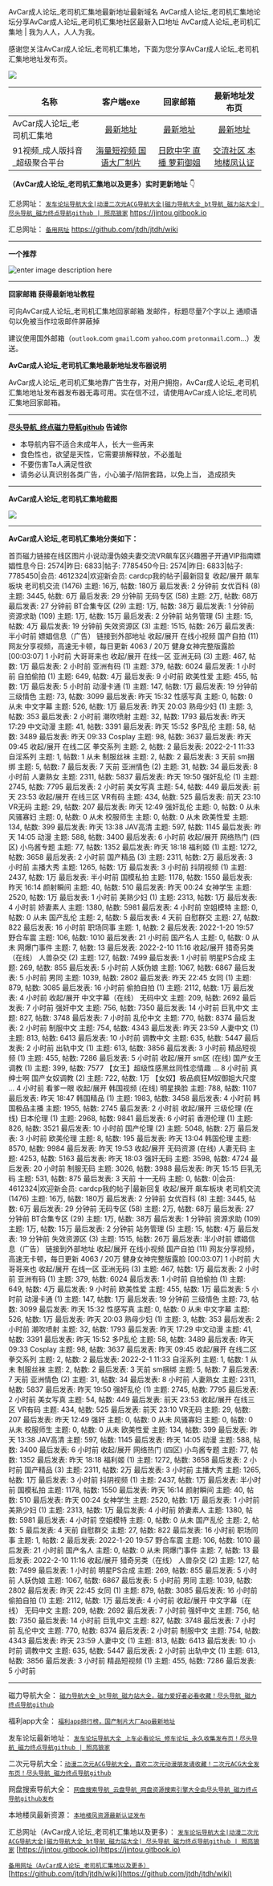 AvCar成人论坛_老司机汇集地最新地址最新域名  AvCar成人论坛_老司机汇集地论坛分享AvCar成人论坛_老司机汇集地社区最新入口地址
AvCar成人论坛_老司机汇集地 | 我为人人，人人为我。  

感谢您关注AvCar成人论坛_老司机汇集地，下面为您分享AvCar成人论坛_老司机汇集地地址发布页。

![](https://user-images.githubusercontent.com/99425739/154705540-50541e6b-e71b-4c7f-9d02-ddac01c82234.jpg)



| 名称                           |                         客户端exe                          |                          回家邮箱                          |                       最新地址发布页                       |
| ------------------------------ | :--------------------------------------------------------: | :--------------------------------------------------------: | :--------------------------------------------------------: |
| AvCar成人论坛_老司机汇集地     | [最新地址](http://vcwy7284vd.xyz:6022/forum.php?x=6391471) | [最新地址](http://vcwy7284vd.xyz:6022/forum.php?x=6391471) | [最新地址](http://vcwy7284vd.xyz:6022/forum.php?x=6391471) |
| 91视频_成人版抖音_超级聚合平台 |     [海量短视频 国语大厂制片](https://v.hallo365.top/)     |     [日欧中字 直播 萝莉御姐](https://v.hallo365.top/)      |      [交流社区 本地楼凤认证](https://v.hallo365.top/)      |



**（AvCar成人论坛_老司机汇集地以及更多）实时更新地址** 👇

汇总网址： [`发车论坛导航大全|动漫二次元ACG导航大全|磁力导航大全_bt导航_磁力站大全| 尽头导航_磁力终点导航github | 照亮狼家`](https://jintou.gitbook.io)  https://jintou.gitbook.io  

汇总网址： [`备用网址`](https://github.com/jtdh/jtdh/wiki/)  https://github.com/jtdh/jtdh/wiki

***

**一个推荐**

![enter image description here](https://img68.pixhost.to/images/22/264638732_91-app.jpg)

***

**回家邮箱 获得最新地址教程**

可向AvCar成人论坛_老司机汇集地回家邮箱 发邮件，标题尽量7个字以上 通顺语句以免被当作垃圾邮件屏蔽掉

 建议使用国外邮箱（`outlook`.com `gmail`.com `yahoo`.com `protonmail`.com...）发送。


**AvCar成人论坛_老司机汇集地最新地址发布器说明**

 AvCar成人论坛_老司机汇集地靠广告生存，对用户拥抱，AvCar成人论坛_老司机汇集地地址发布器发布器无毒可用。实在信不过，请使用AvCar成人论坛_老司机汇集地回家邮箱。


***

**[尽头导航_终点磁力导航github](https://jintou.gitbook.io/) 告诫你**

  - 本导航内容不适合未成年人，长大一些再来
   - 食色性也，欲望是天性，它需要排解释放，不必羞耻 
   - 不要伤害Ta人满足性欲 
   - 请务必认真识别各类广告，小心骗子/陷阱套路，以免上当， 造成损失


***

**AvCar成人论坛_老司机汇集地截图**

![](https://user-images.githubusercontent.com/99425739/154705276-8b60de95-90b6-4f8b-8792-eb38dc2d4b6a.png)

***

**AvCar成人论坛_老司机汇集地分类如下：**

首页磁力链接在线区图片小说动漫伪娘夫妻交流VR飙车区兴趣圈子开通VIP指南嫖娼性息今日: 2574|昨日: 6833|帖子: 7785450今日: 2574|昨日: 6833|帖子: 7785450|会员: 4612324|欢迎新会员: cardcp我的帖子|最新回复 收起/展开 飙车板块 老司机交流 (1476) 主题: 16万, 帖数: 180万 最后发表: 2 分钟前 女优百科 (8) 主题: 3445, 帖数: 6万 最后发表: 29 分钟前 无码专区 (58) 主题: 2万, 帖数: 68万 最后发表: 27 分钟前 BT合集专区 (29) 主题: 1万, 帖数: 38万 最后发表: 1 分钟前 资源求助 (109) 主题: 1万, 帖数: 15万 最后发表: 2 分钟前 站务管理 (5) 主题: 15, 帖数: 4万 最后发表: 19 分钟前 失效资源区 (3) 主题: 1515, 帖数: 26万 最后发表: 半小时前 嫖娼信息（广告） 链接到外部地址 收起/展开 在线小视频 国产自拍 (11) 网友分享视频，高速无卡顿，每日更新 4063 / 20万 健身女神完整版露脸 [00:03:07] 1 小时前 大哥哥来也 收起/展开 在线一区 亚洲无码 (3) 主题: 467, 帖数: 1万 最后发表: 2 小时前 亚洲有码 (1) 主题: 379, 帖数: 6024 最后发表: 1 小时前 自拍偷拍 (1) 主题: 649, 帖数: 4万 最后发表: 9 小时前 欧美性爱 主题: 455, 帖数: 1万 最后发表: 5 小时前 动漫卡通 (1) 主题: 147, 帖数: 1万 最后发表: 19 分钟前 三级情色 主题: 73, 帖数: 3099 最后发表: 昨天 15:32 性感写真 主题: 0, 帖数: 0 从未 中文字幕 主题: 526, 帖数: 1万 最后发表: 昨天 20:03 熟母少妇 (1) 主题: 3, 帖数: 353 最后发表: 2 小时前 潮吹喷射 主题: 32, 帖数: 1793 最后发表: 昨天 17:29 中文动漫 主题: 41, 帖数: 3391 最后发表: 昨天 15:52 多P乱伦 主题: 58, 帖数: 3489 最后发表: 昨天 09:33 Cosplay 主题: 98, 帖数: 3637 最后发表: 昨天 09:45 收起/展开 在线二区 拳交系列 主题: 2, 帖数: 2 最后发表: 2022-2-1 11:33 自淫系列 主题: 1, 帖数: 1 从未 制服丝袜 主题: 2, 帖数: 2 最后发表: 3 天前 sm捆绑 主题: 5, 帖数: 7 最后发表: 7 天前 亚洲情色 (2) 主题: 31, 帖数: 34 最后发表: 8 小时前 人妻熟女 主题: 2311, 帖数: 5837 最后发表: 昨天 19:50 强奸乱伦 (1) 主题: 2745, 帖数: 7795 最后发表: 2 小时前 美女写真 主题: 54, 帖数: 449 最后发表: 前天 23:53 收起/展开 在线三区 VR有码 主题: 434, 帖数: 525 最后发表: 前天 23:10 VR无码 主题: 29, 帖数: 207 最后发表: 昨天 12:49 强奸乱伦 主题: 0, 帖数: 0 从未 风骚寡妇 主题: 0, 帖数: 0 从未 校服师生 主题: 0, 帖数: 0 从未 欧美性爱 主题: 134, 帖数: 399 最后发表: 昨天 13:38 JAV高清 主题: 597, 帖数: 1145 最后发表: 昨天 14:05 动漫 主题: 588, 帖数: 3400 最后发表: 6 小时前 收起/展开 网络热门 (四区) 小鸟酱专题 主题: 77, 帖数: 1352 最后发表: 昨天 18:18 福利姬 (1) 主题: 1272, 帖数: 3658 最后发表: 2 小时前 国产精品 (3) 主题: 2311, 帖数: 2万 最后发表: 3 小时前 主播大秀 主题: 1265, 帖数: 1万 最后发表: 3 小时前 抖阴视频 (1) 主题: 2437, 帖数: 1万 最后发表: 半小时前 国模私拍 主题: 1178, 帖数: 1550 最后发表: 昨天 16:14 颜射瞬间 主题: 40, 帖数: 510 最后发表: 昨天 00:24 女神学生 主题: 2520, 帖数: 1万 最后发表: 1 小时前 美熟少妇 (1) 主题: 2313, 帖数: 1万 最后发表: 4 小时前 娇妻素人 主题: 1380, 帖数: 5981 最后发表: 4 小时前 空姐模特 主题: 0, 帖数: 0 从未 国产乱伦 主题: 2, 帖数: 5 最后发表: 4 天前 自慰群交 主题: 27, 帖数: 822 最后发表: 16 小时前 职场同事 主题: 1, 帖数: 2 最后发表: 2022-1-20 19:57 野合车震 主题: 106, 帖数: 1010 最后发表: 21 小时前 国产名人 主题: 0, 帖数: 0 从未 网爆门事件 主题: 7, 帖数: 13 最后发表: 2022-2-10 11:16 收起/展开 猎奇另类（在线） 人兽杂交 (2) 主题: 127, 帖数: 7499 最后发表: 1 小时前 明星PS合成 主题: 269, 帖数: 855 最后发表: 5 小时前 人妖伪娘 主题: 1067, 帖数: 6867 最后发表: 5 小时前 男同 主题: 1039, 帖数: 2802 最后发表: 昨天 22:45 女同 (1) 主题: 879, 帖数: 3085 最后发表: 16 小时前 偷拍自拍 (1) 主题: 2112, 帖数: 1万 最后发表: 4 小时前 收起/展开 中文字幕（在线） 无码中文 主题: 209, 帖数: 2692 最后发表: 7 小时前 强奸中文 主题: 756, 帖数: 7350 最后发表: 14 小时前 巨乳中文 主题: 827, 帖数: 3748 最后发表: 7 小时前 乱伦中文 主题: 770, 帖数: 8374 最后发表: 2 小时前 制服中文 主题: 754, 帖数: 4343 最后发表: 昨天 23:59 人妻中文 (1) 主题: 813, 帖数: 6413 最后发表: 10 小时前 调教中文 主题: 635, 帖数: 5447 最后发表: 2 小时前 出轨中文 (1) 主题: 613, 帖数: 3856 最后发表: 3 小时前 精品短视频 (1) 主题: 455, 帖数: 7286 最后发表: 5 小时前 收起/展开 sm区 (在线) 国产女王调教 (1) 主题: 399, 帖数: 7577 【女王】超级性感黑丝同性恋情趣 ... 8 小时前 真绅士啊 国产女奴调教 (2) 主题: 722, 帖数: 1万 【女奴】极品疯狂M奴御姐大尺度 ... 4 小时前 看爹一眼 收起/展开 韩国视频 (在线) 明星换脸 主题: 788, 帖数: 1107 最后发表: 昨天 18:47 韩国精品 (1) 主题: 1983, 帖数: 3458 最后发表: 4 小时前 韩国极品主播 主题: 1955, 帖数: 2745 最后发表: 2 小时前 收起/展开 三级伦理 (在线) 日本伦理 (1) 主题: 2968, 帖数: 9841 最后发表: 6 小时前 香港伦理 (1) 主题: 826, 帖数: 3521 最后发表: 10 小时前 国产伦理 (2) 主题: 5048, 帖数: 2万 最后发表: 3 小时前 欧美伦理 主题: 8, 帖数: 195 最后发表: 昨天 13:04 韩国伦理 主题: 8570, 帖数: 9984 最后发表: 昨天 19:53 收起/展开 无码资源 (在线) 人妻无码 主题: 4253, 帖数: 5163 最后发表: 昨天 18:03 强奸无码 主题: 3598, 帖数: 4724 最后发表: 20 小时前 制服无码 主题: 3026, 帖数: 3988 最后发表: 昨天 15:15 巨乳无码 主题: 531, 帖数: 875 最后发表: 3 天前 十一无码 主题: 0, 帖数: 0|会员: 4612324|欢迎新会员: cardcp我的帖子|最新回复 收起/展开 飙车板块 老司机交流 (1476) 主题: 16万, 帖数: 180万 最后发表: 2 分钟前 女优百科 (8) 主题: 3445, 帖数: 6万 最后发表: 29 分钟前 无码专区 (58) 主题: 2万, 帖数: 68万 最后发表: 27 分钟前 BT合集专区 (29) 主题: 1万, 帖数: 38万 最后发表: 1 分钟前 资源求助 (109) 主题: 1万, 帖数: 15万 最后发表: 2 分钟前 站务管理 (5) 主题: 15, 帖数: 4万 最后发表: 19 分钟前 失效资源区 (3) 主题: 1515, 帖数: 26万 最后发表: 半小时前 嫖娼信息（广告） 链接到外部地址 收起/展开 在线小视频 国产自拍 (11) 网友分享视频，高速无卡顿，每日更新 4063 / 20万 健身女神完整版露脸 [00:03:07] 1 小时前 大哥哥来也 收起/展开 在线一区 亚洲无码 (3) 主题: 467, 帖数: 1万 最后发表: 2 小时前 亚洲有码 (1) 主题: 379, 帖数: 6024 最后发表: 1 小时前 自拍偷拍 (1) 主题: 649, 帖数: 4万 最后发表: 9 小时前 欧美性爱 主题: 455, 帖数: 1万 最后发表: 5 小时前 动漫卡通 (1) 主题: 147, 帖数: 1万 最后发表: 19 分钟前 三级情色 主题: 73, 帖数: 3099 最后发表: 昨天 15:32 性感写真 主题: 0, 帖数: 0 从未 中文字幕 主题: 526, 帖数: 1万 最后发表: 昨天 20:03 熟母少妇 (1) 主题: 3, 帖数: 353 最后发表: 2 小时前 潮吹喷射 主题: 32, 帖数: 1793 最后发表: 昨天 17:29 中文动漫 主题: 41, 帖数: 3391 最后发表: 昨天 15:52 多P乱伦 主题: 58, 帖数: 3489 最后发表: 昨天 09:33 Cosplay 主题: 98, 帖数: 3637 最后发表: 昨天 09:45 收起/展开 在线二区 拳交系列 主题: 2, 帖数: 2 最后发表: 2022-2-1 11:33 自淫系列 主题: 1, 帖数: 1 从未 制服丝袜 主题: 2, 帖数: 2 最后发表: 3 天前 sm捆绑 主题: 5, 帖数: 7 最后发表: 7 天前 亚洲情色 (2) 主题: 31, 帖数: 34 最后发表: 8 小时前 人妻熟女 主题: 2311, 帖数: 5837 最后发表: 昨天 19:50 强奸乱伦 (1) 主题: 2745, 帖数: 7795 最后发表: 2 小时前 美女写真 主题: 54, 帖数: 449 最后发表: 前天 23:53 收起/展开 在线三区 VR有码 主题: 434, 帖数: 525 最后发表: 前天 23:10 VR无码 主题: 29, 帖数: 207 最后发表: 昨天 12:49 强奸 主题: 0, 帖数: 0 从未 风骚寡妇 主题: 0, 帖数: 0 从未 校服师生 主题: 0, 帖数: 0 从未 欧美性爱 主题: 134, 帖数: 399 最后发表: 昨天 13:38 JAV高清 主题: 597, 帖数: 1145 最后发表: 昨天 14:05 动漫 主题: 588, 帖数: 3400 最后发表: 6 小时前 收起/展开 网络热门 (四区) 小鸟酱专题 主题: 77, 帖数: 1352 最后发表: 昨天 18:18 福利姬 (1) 主题: 1272, 帖数: 3658 最后发表: 2 小时前 国产精品 (3) 主题: 2311, 帖数: 2万 最后发表: 3 小时前 主播大秀 主题: 1265, 帖数: 1万 最后发表: 3 小时前 抖阴视频 (1) 主题: 2437, 帖数: 1万 最后发表: 半小时前 国模私拍 主题: 1178, 帖数: 1550 最后发表: 昨天 16:14 颜射瞬间 主题: 40, 帖数: 510 最后发表: 昨天 00:24 女神学生 主题: 2520, 帖数: 1万 最后发表: 1 小时前 美熟少妇 (1) 主题: 2313, 帖数: 1万 最后发表: 4 小时前 娇妻素人 主题: 1380, 帖数: 5981 最后发表: 4 小时前 空姐模特 主题: 0, 帖数: 0 从未 国产乱伦 主题: 2, 帖数: 5 最后发表: 4 天前 自慰群交 主题: 27, 帖数: 822 最后发表: 16 小时前 职场同事 主题: 1, 帖数: 2 最后发表: 2022-1-20 19:57 野合车震 主题: 106, 帖数: 1010 最后发表: 21 小时前 国产名人 主题: 0, 帖数: 0 从未 网爆门事件 主题: 7, 帖数: 13 最后发表: 2022-2-10 11:16 收起/展开 猎奇另类（在线） 人兽杂交 (2) 主题: 127, 帖数: 7499 最后发表: 1 小时前 明星PS合成 主题: 269, 帖数: 855 最后发表: 5 小时前 人妖伪娘 主题: 1067, 帖数: 6867 最后发表: 5 小时前 男同 主题: 1039, 帖数: 2802 最后发表: 昨天 22:45 女同 (1) 主题: 879, 帖数: 3085 最后发表: 16 小时前 偷拍自拍 (1) 主题: 2112, 帖数: 1万 最后发表: 4 小时前 收起/展开 中文字幕（在线） 无码中文 主题: 209, 帖数: 2692 最后发表: 7 小时前 强奸中文 主题: 756, 帖数: 7350 最后发表: 14 小时前 巨乳中文 主题: 827, 帖数: 3748 最后发表: 7 小时前 乱伦中文 主题: 770, 帖数: 8374 最后发表: 2 小时前 制服中文 主题: 754, 帖数: 4343 最后发表: 昨天 23:59 人妻中文 (1) 主题: 813, 帖数: 6413 最后发表: 10 小时前 调教中文 主题: 635, 帖数: 5447 最后发表: 2 小时前 出轨中文 (1) 主题: 613, 帖数: 3856 最后发表: 3 小时前 精品短视频 (1) 主题: 455, 帖数: 7286 最后发表: 5 小时前

***

磁力导航大全： [`磁力导航大全_bt导航_磁力站大全，磁力爱好者必看收藏！尽头导航_磁力终点导航github`](https://github.com/jtdh/cili/wiki)

 福利app大全： [`福利app排行榜，国产制片大厂App最新地址`](https://github.com/jtdh/app/wiki)

发车论坛最新地址： [`发车论坛导航大全_上车必看论坛_修车论坛_永久收集发布页！尽头导航_磁力终点导航github | 照亮狼家`](https://github.com/jtdh/luntan/wiki)

 二次元导航大全：[`动漫二次元ACG导航大全，喜欢二次元动漫朋友请收藏！二次元ACG大全发布页！尽头导航_磁力终点导航github`](https://github.com/jtdh/dongman/wiki)

网盘搜索导航大全： [`网盘搜索导航_云盘导航_网盘资源搜索引擎大全由尽头导航_磁力终点导航github发布`](https://github.com/jtdh/wangpan/wiki)

本地楼凤最新资源： [`本地楼凤资源最新认证发布`](https://github.com/jtdh/loufeng/wiki)

汇总网址（AvCar成人论坛_老司机汇集地以及更多）： [`发车论坛导航大全|动漫二次元ACG导航大全|磁力导航大全_bt导航_磁力站大全| 尽头导航_磁力终点导航github | 照亮狼家`](https://jintou.gitbook.io/)  [https://jintou.gitbook.io](https://jintou.gitbook.io)

[`备用网址（AvCar成人论坛_老司机汇集地以及更多）`](https://github.com/jtdh/jtdh/wiki)  [https://github.com/jtdh/jtdh/wiki](https://github.com/jtdh/jtdh/wiki)
